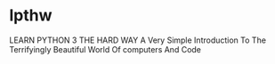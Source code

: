 # lpthw
LEARN PYTHON 3 THE HARD WAY A Very Simple Introduction To The Terrifyingly Beautiful World Of computers And Code
